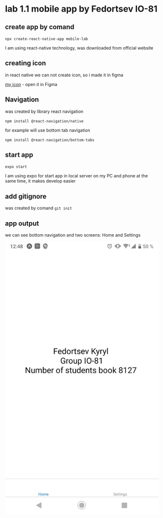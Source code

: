 # lab 1.1 mobile app by Fedortsev IO-81

## create app by comand

`npx create-react-native-app mobile-lab`

I am using react-native technology, was downloaded from official website

## creating icon

in react native we can not create icon, so i made it in figma

[my icon](https://www.figma.com/file/knavGLyGUNVQ3uwNwNxl1D/Untitled?node-id=0%3A1) - open it in Figma

## Navigation

was created by library react navigation

`npm install @react-navigation/native`

for example will use bottom tab navigation

`npm install @react-navigation/bottom-tabs`

## start app

`expo start`

I am using expo for start app in local server on my PC and phone at the same time, it makes develop easier

## add gitignore

was created by comand `git init`

## app output

we can see bottom navigation and two screens: Home and Settings

![alt text](img/1.1Name.jpg 'Описание будет тут')
